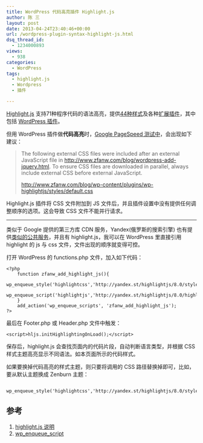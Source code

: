 ```yaml
---
title: WordPress 代码高亮插件 Highlight.js
author: 陈 三
layout: post
date: 2013-04-24T23:40:46+00:00
url: /wordpress-plugin-syntax-highlight-js.html
dsq_thread_id:
  - 1234000893
views:
  - 938
categories:
  - WordPress
tags:
  - highlight.js
  - Wordpress
  - 插件

---
```

[Highlight.js][1] 支持71种程序代码的语法高亮，提供[44种样式][2]及各种[扩展插件][3]，其中包括 [WordPress 插件][4]。

但用 WordPress 插件做**代码高亮**时，[Google PageSpeed 测试中][5]，会出现如下建议：

> The following external CSS files were included after an external JavaScript file in http://www.zfanw.com/blog/wordpress-add-jquery.html. To ensure CSS files are downloaded in parallel, always include external CSS before external JavaScript.
> 
> http://www.zfanw.com/blog/wp-content/plugins/wp-highlightjs/styles/default.css

Highlight.js 插件将 CSS 文件附加到 JS 文件后，并且插件设置中没有提供任何调整顺序的选项。这会导致 CSS 文件不能并行请求。

* * *

类似于 Google 提供的第三方库 CDN 服务，Yandex(俄罗斯的搜索引擎) 也有提供[类似的公共服务][6]，并且有 highlight.js，我可以在 WordPress 里直接引用 highlight 的 js 与 css 文件，文件出现的顺序就变得可控。

打开 WordPress 的 functions.php 文件，加入如下代码：

    <?php
        function zfanw_add_highlight_js(){
            wp_enqueue_style('highlightcss','http://yandex.st/highlightjs/8.0/styles/default.min.css');
            wp_enqueue_script('highlightjs','http://yandex.st/highlightjs/8.0/highlight.min.js',array(),null,true);
        }
        add_action('wp_enqueue_scripts', 'zfanw_add_highlight_js');
    ?>
    

最后在 Footer.php 或 Header.php 文件中触发：

    <script>hljs.initHighlightingOnLoad();</script>
    

保存后，highlight.js 会查找页面内的代码片段，自动判断语言类型，并根据 CSS 样式主题高亮显示不同语法。如本页面所示的代码样式。

如果要换掉代码高亮的样式主题，则只要将调用的 CSS 路径替换掉即可，比如，要从默认主题换成 Zenburn 主题：

     wp_enqueue_style('highlightcss','http://yandex.st/highlightjs/8.0/styles/zenburn.min.css');
    

## 参考

  1. [highlight.js 说明][7]
  2. [wp\_enqueue\_script][8]

 [1]: http://highlightjs.org/
 [2]: http://highlightjs.org/static/test.html
 [3]: http://softwaremaniacs.org/soft/highlight/en/addons/
 [4]: http://wordpress.org/extend/plugins/wp-highlightjs/
 [5]: https://developers.google.com/speed/pagespeed/insights
 [6]: http://api.yandex.ru/jslibs/libs.xml
 [7]: https://github.com/isagalaev/highlight.js
 [8]: https://codex.wordpress.org/Function_Reference/wp_enqueue_script